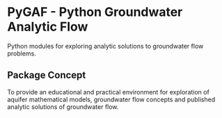 # PyGAF - Python Groundwater Analytic Flow

Python modules for exploring analytic solutions to groundwater flow problems.

## Package Concept
To provide an educational and practical environment for exploration of aquifer
mathematical models, groundwater flow concepts and published analytic solutions
of groundwater flow.
